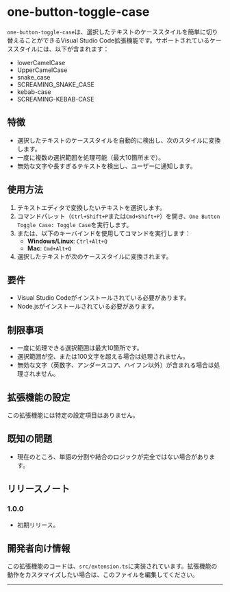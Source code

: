# one-button-toggle-case

`one-button-toggle-case`は、選択したテキストのケーススタイルを簡単に切り替えることができるVisual Studio Code拡張機能です。サポートされているケーススタイルには、以下が含まれます：

- lowerCamelCase
- UpperCamelCase
- snake_case
- SCREAMING_SNAKE_CASE
- kebab-case
- SCREAMING-KEBAB-CASE

## 特徴

- 選択したテキストのケーススタイルを自動的に検出し、次のスタイルに変換します。
- 一度に複数の選択範囲を処理可能（最大10箇所まで）。
- 無効な文字や長すぎるテキストを検出し、ユーザーに通知します。

## 使用方法

1. テキストエディタで変換したいテキストを選択します。
2. コマンドパレット（`Ctrl+Shift+P`または`Cmd+Shift+P`）を開き、`One Button Toggle Case: Toggle Case`を実行します。
3. または、以下のキーバインドを使用してコマンドを実行します：
   - **Windows/Linux**: `Ctrl+Alt+Q`
   - **Mac**: `Cmd+Alt+Q`
4. 選択したテキストが次のケーススタイルに変換されます。

## 要件

- Visual Studio Codeがインストールされている必要があります。
- Node.jsがインストールされている必要があります。

## 制限事項

- 一度に処理できる選択範囲は最大10箇所です。
- 選択範囲が空、または100文字を超える場合は処理されません。
- 無効な文字（英数字、アンダースコア、ハイフン以外）が含まれる場合は処理されません。

## 拡張機能の設定

この拡張機能には特定の設定項目はありません。

## 既知の問題

- 現在のところ、単語の分割や結合のロジックが完全ではない場合があります。

## リリースノート

### 1.0.0

- 初期リリース。

## 開発者向け情報

この拡張機能のコードは、`src/extension.ts`に実装されています。拡張機能の動作をカスタマイズしたい場合は、このファイルを編集してください。

---